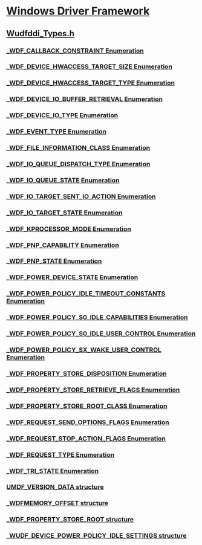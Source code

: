 # [Windows Driver Framework](../_wdf/index.md)
## [Wudfddi_Types.h](index.md)
### [_WDF_CALLBACK_CONSTRAINT Enumeration](../wudfddi_types/ne-wudfddi_types-_wdf_callback_constraint.md)
### [_WDF_DEVICE_HWACCESS_TARGET_SIZE Enumeration](../wudfddi_types/ne-wudfddi_types-_wdf_device_hwaccess_target_size.md)
### [_WDF_DEVICE_HWACCESS_TARGET_TYPE Enumeration](../wudfddi_types/ne-wudfddi_types-_wdf_device_hwaccess_target_type.md)
### [_WDF_DEVICE_IO_BUFFER_RETRIEVAL Enumeration](../wudfddi_types/ne-wudfddi_types-_wdf_device_io_buffer_retrieval.md)
### [_WDF_DEVICE_IO_TYPE Enumeration](../wudfddi_types/ne-wudfddi_types-_wdf_device_io_type.md)
### [_WDF_EVENT_TYPE Enumeration](../wudfddi_types/ne-wudfddi_types-_wdf_event_type.md)
### [_WDF_FILE_INFORMATION_CLASS Enumeration](../wudfddi_types/ne-wudfddi_types-_wdf_file_information_class.md)
### [_WDF_IO_QUEUE_DISPATCH_TYPE Enumeration](../wudfddi_types/ne-wudfddi_types-_wdf_io_queue_dispatch_type.md)
### [_WDF_IO_QUEUE_STATE Enumeration](../wudfddi_types/ne-wudfddi_types-_wdf_io_queue_state.md)
### [_WDF_IO_TARGET_SENT_IO_ACTION Enumeration](../wudfddi_types/ne-wudfddi_types-_wdf_io_target_sent_io_action.md)
### [_WDF_IO_TARGET_STATE Enumeration](../wudfddi_types/ne-wudfddi_types-_wdf_io_target_state.md)
### [_WDF_KPROCESSOR_MODE Enumeration](../wudfddi_types/ne-wudfddi_types-_wdf_kprocessor_mode.md)
### [_WDF_PNP_CAPABILITY Enumeration](../wudfddi_types/ne-wudfddi_types-_wdf_pnp_capability.md)
### [_WDF_PNP_STATE Enumeration](../wudfddi_types/ne-wudfddi_types-_wdf_pnp_state.md)
### [_WDF_POWER_DEVICE_STATE Enumeration](../wudfddi_types/ne-wudfddi_types-_wdf_power_device_state.md)
### [_WDF_POWER_POLICY_IDLE_TIMEOUT_CONSTANTS Enumeration](../wudfddi_types/ne-wudfddi_types-_wdf_power_policy_idle_timeout_constants.md)
### [_WDF_POWER_POLICY_S0_IDLE_CAPABILITIES Enumeration](../wudfddi_types/ne-wudfddi_types-_wdf_power_policy_s0_idle_capabilities.md)
### [_WDF_POWER_POLICY_S0_IDLE_USER_CONTROL Enumeration](../wudfddi_types/ne-wudfddi_types-_wdf_power_policy_s0_idle_user_control.md)
### [_WDF_POWER_POLICY_SX_WAKE_USER_CONTROL Enumeration](../wudfddi_types/ne-wudfddi_types-_wdf_power_policy_sx_wake_user_control.md)
### [_WDF_PROPERTY_STORE_DISPOSITION Enumeration](../wudfddi_types/ne-wudfddi_types-_wdf_property_store_disposition.md)
### [_WDF_PROPERTY_STORE_RETRIEVE_FLAGS Enumeration](../wudfddi_types/ne-wudfddi_types-_wdf_property_store_retrieve_flags.md)
### [_WDF_PROPERTY_STORE_ROOT_CLASS Enumeration](../wudfddi_types/ne-wudfddi_types-_wdf_property_store_root_class.md)
### [_WDF_REQUEST_SEND_OPTIONS_FLAGS Enumeration](../wudfddi_types/ne-wudfddi_types-_wdf_request_send_options_flags.md)
### [_WDF_REQUEST_STOP_ACTION_FLAGS Enumeration](../wudfddi_types/ne-wudfddi_types-_wdf_request_stop_action_flags.md)
### [_WDF_REQUEST_TYPE Enumeration](../wudfddi_types/ne-wudfddi_types-_wdf_request_type.md)
### [_WDF_TRI_STATE Enumeration](../wudfddi_types/ne-wudfddi_types-_wdf_tri_state.md)
### [UMDF_VERSION_DATA structure](../wudfddi_types/ns-wudfddi_types-umdf_version_data.md)
### [_WDFMEMORY_OFFSET structure](../wudfddi_types/ns-wudfddi_types-_wdfmemory_offset.md)
### [_WDF_PROPERTY_STORE_ROOT structure](../wudfddi_types/ns-wudfddi_types-_wdf_property_store_root.md)
### [_WUDF_DEVICE_POWER_POLICY_IDLE_SETTINGS structure](../wudfddi_types/ns-wudfddi_types-_wudf_device_power_policy_idle_settings.md)
